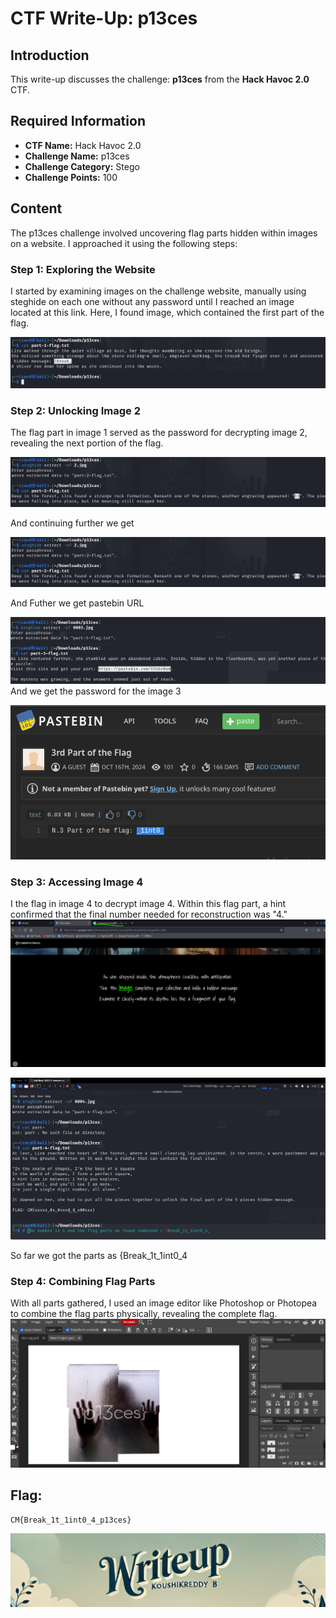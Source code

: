 # CTF Write-Up: p13ces

## Introduction

This write-up discusses the challenge: **p13ces** from the **Hack Havoc 2.0** CTF.

## Required Information

- **CTF Name:** Hack Havoc 2.0
- **Challenge Name:** p13ces
- **Challenge Category:** Stego
- **Challenge Points:** 100

## Content
The p13ces challenge involved uncovering flag parts hidden within images on a website. I approached it using the following steps:

### Step 1: Exploring the Website
I started by examining images on the challenge website, manually using steghide on each one without any password until I reached an image located at this link. Here, I found image, which contained the first part of the flag.

![](src\images\10.png)
### Step 2: Unlocking Image 2
The flag part in image 1 served as the password for decrypting image 2, revealing the next portion of the flag.

![](src\images\11.png)

And continuing further we get

![](src\images\11.png)

And Futher we get pastebin URL

![](src\images\12.png)
And we get the password for the image 3 

![](src\images\13.png)

### Step 3: Accessing Image 4 
I the flag in image 4 to decrypt image 4. Within this flag part, a hint confirmed that the final number needed for reconstruction was "4."
![](src\images\14.png)

![](src\images\15.png)

So far we got the parts as {Break_1t_1int0_4
### Step 4: Combining Flag Parts
With all parts gathered, I used an image editor like Photoshop or Photopea to combine the flag parts physically, revealing the complete flag.
![](src\images\16.png)

## Flag: 
    CM{Break_1t_1int0_4_p13ces}                 


![CTF Writeup by KoushikReddyB](src\images\Credits.png)